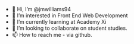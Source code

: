 - 👋 Hi, I’m @jmwilliams94
- 👀 I’m interested in Front End Web Development
- 🌱 I’m currently learning at Academy Xi
- 💞️ I’m looking to collaborate on student studies.
- 📫 How to reach me - via github.

<!---
jmwilliams94/jmwilliams94 is a ✨ special ✨ repository because its `README.md` (this file) appears on your GitHub profile.
You can click the Preview link to take a look at your changes.
--->

